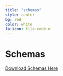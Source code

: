 ```yaml
---
title: "schemas"
style: center
bg: red
color: white 
fa-icon: file-code-o
---
```


# Schemas 

[Download Schemas Here](https://github.com/CVRF/cvrf1.1/tree/master/schemata)
